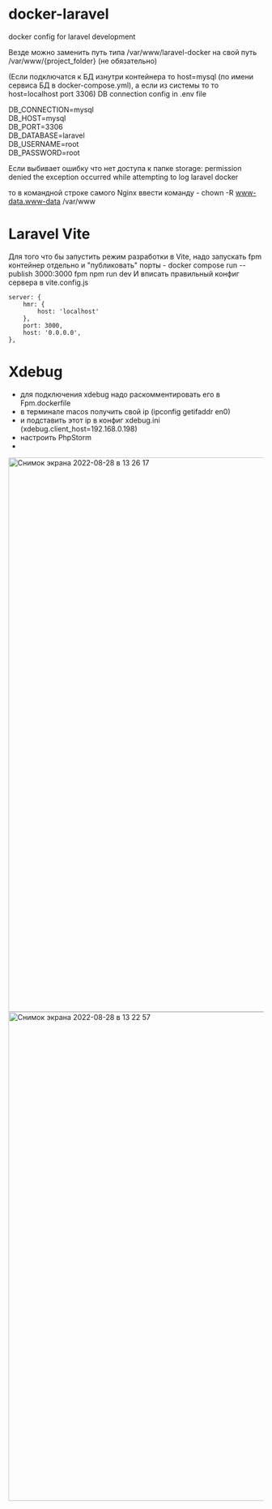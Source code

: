 # docker-laravel
docker config for laravel development

Везде можно заменить путь типа /var/www/laravel-docker на свой путь /var/www/{project_folder} (не обязательно)

(Если подключатся к БД изнутри контейнера то host=mysql (по имени сервиса БД в docker-compose.yml), а если из системы то то host=localhost port 3306)
DB connection config in .env file

DB_CONNECTION=mysql <br>
DB_HOST=mysql <br>
DB_PORT=3306 <br>
DB_DATABASE=laravel <br>
DB_USERNAME=root <br>
DB_PASSWORD=root <br>

Если выбивает ошибку что нет доступа к папке storage:
permission denied the exception occurred while attempting to log laravel docker

то в командной строке самого Nginx ввести команду - 
chown -R www-data.www-data /var/www

# Laravel Vite
Для того что бы запустить режим разработки в Vite, надо запускать fpm контейнер отдельно и "публиковать" порты - docker compose run --publish 3000:3000 fpm npm run dev
И вписать правильный конфиг сервера в vite.config.js

    server: {
        hmr: {
            host: 'localhost'
        },
        port: 3000,
        host: '0.0.0.0',
    },

# Xdebug
- для подключения xdebug надо раскомментировать его в Fpm.dockerfile
- в терминале macos получить свой ip (ipconfig getifaddr en0) 
- и подставить этот ip в конфиг xdebug.ini (xdebug.client_host=192.168.0.198)
- настроить PhpStorm
- 
<img width="1094" alt="Снимок экрана 2022-08-28 в 13 26 17" src="https://user-images.githubusercontent.com/5227819/187069327-89e51fbd-527a-4646-b6b2-e0e462e073f2.png">


<img width="965" alt="Снимок экрана 2022-08-28 в 13 22 57" src="https://user-images.githubusercontent.com/5227819/187069224-45c4edaf-4c5e-45db-8979-2d269e4b0507.png">
